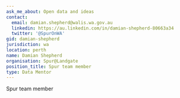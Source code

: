 ```yaml
---
ask_me_about: Open data and ideas
contact:
  email: damian.shepherd@walis.wa.gov.au
  linkedin: https://au.linkedin.com/in/damian-shepherd-80663a34
  twitter: '@SpurOnWA'
gid: damian-shepherd
jurisdiction: wa
location: perth
name: Damian Shepherd
organisation: Spur@Landgate
position_title: Spur team member
type: Data Mentor
---
```


Spur team member